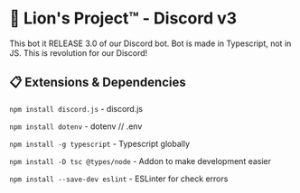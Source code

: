 # 🦁 Lion's Project™ - Discord v3

This bot it RELEASE 3.0 of our Discord bot. Bot is made in Typescript, not in JS. This is revolution for our Discord!

## 📋 Extensions & Dependencies

`npm install discord.js` - discord.js

`npm install dotenv` - dotenv // .env

`npm install -g typescript` - Typescript globally

`npm install -D tsc @types/node` - Addon to make development easier

`npm install --save-dev eslint` - ESLinter for check errors